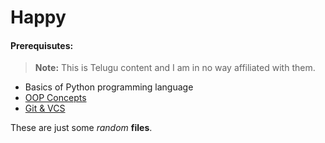 # Happy

#### Prerequisutes:

> **Note:** This is Telugu content and I am in no way affiliated with them.

- Basics of Python programming language
- [OOP Concepts](https://youtu.be/SdVwABQ9aHE?si=K_xzlBYg0eoCzMNS)
- [Git & VCS](https://www.youtube.com/watch?v=LGLuHYHbCFA)


These are just some *random* **files**.
